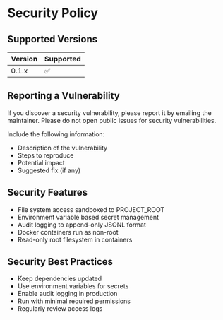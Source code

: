 # Security Policy

## Supported Versions

| Version | Supported          |
| ------- | ------------------ |
| 0.1.x   | :white_check_mark: |

## Reporting a Vulnerability

If you discover a security vulnerability, please report it by emailing the maintainer. Please do not open public issues for security vulnerabilities.

Include the following information:
- Description of the vulnerability
- Steps to reproduce
- Potential impact
- Suggested fix (if any)

## Security Features

- File system access sandboxed to PROJECT_ROOT
- Environment variable based secret management
- Audit logging to append-only JSONL format
- Docker containers run as non-root
- Read-only root filesystem in containers

## Security Best Practices

- Keep dependencies updated
- Use environment variables for secrets
- Enable audit logging in production
- Run with minimal required permissions
- Regularly review access logs